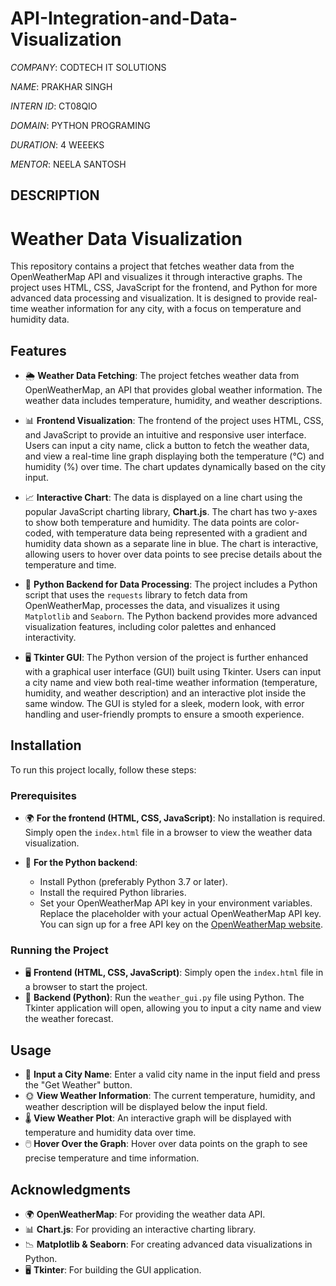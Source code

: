 # API-Integration-and-Data-Visualization

*COMPANY*: CODTECH IT SOLUTIONS 

*NAME*: PRAKHAR SINGH 

*INTERN ID*: CT08QIO

*DOMAIN*: PYTHON PROGRAMING 

*DURATION*: 4 WEEEKS 

*MENTOR*: NEELA SANTOSH


## DESCRIPTION


# Weather Data Visualization

This repository contains a project that fetches weather data from the OpenWeatherMap API and visualizes it through interactive graphs. The project uses HTML, CSS, JavaScript for the frontend, and Python for more advanced data processing and visualization. It is designed to provide real-time weather information for any city, with a focus on temperature and humidity data.

## Features

- 🌦 **Weather Data Fetching**: The project fetches weather data from OpenWeatherMap, an API that provides global weather information. The weather data includes temperature, humidity, and weather descriptions.
  
- 📊 **Frontend Visualization**: The frontend of the project uses HTML, CSS, and JavaScript to provide an intuitive and responsive user interface. Users can input a city name, click a button to fetch the weather data, and view a real-time line graph displaying both the temperature (°C) and humidity (%) over time. The chart updates dynamically based on the city input.

- 📈 **Interactive Chart**: The data is displayed on a line chart using the popular JavaScript charting library, **Chart.js**. The chart has two y-axes to show both temperature and humidity. The data points are color-coded, with temperature data being represented with a gradient and humidity data shown as a separate line in blue. The chart is interactive, allowing users to hover over data points to see precise details about the temperature and time.

- 🐍 **Python Backend for Data Processing**: The project includes a Python script that uses the `requests` library to fetch data from OpenWeatherMap, processes the data, and visualizes it using `Matplotlib` and `Seaborn`. The Python backend provides more advanced visualization features, including color palettes and enhanced interactivity.

- 🖥️ **Tkinter GUI**: The Python version of the project is further enhanced with a graphical user interface (GUI) built using Tkinter. Users can input a city name and view both real-time weather information (temperature, humidity, and weather description) and an interactive plot inside the same window. The GUI is styled for a sleek, modern look, with error handling and user-friendly prompts to ensure a smooth experience.

## Installation

To run this project locally, follow these steps:

### Prerequisites

- 🌍 **For the frontend (HTML, CSS, JavaScript)**: No installation is required. Simply open the `index.html` file in a browser to view the weather data visualization.
  
- 🐍 **For the Python backend**:
  - Install Python (preferably Python 3.7 or later).
  - Install the required Python libraries.
  - Set your OpenWeatherMap API key in your environment variables. Replace the placeholder with your actual OpenWeatherMap API key. You can sign up for a free API key on the [OpenWeatherMap website](https://openweathermap.org/).

### Running the Project

- 🖥️ **Frontend (HTML, CSS, JavaScript)**: Simply open the `index.html` file in a browser to start the project.
- 🐍 **Backend (Python)**: Run the `weather_gui.py` file using Python. The Tkinter application will open, allowing you to input a city name and view the weather forecast.

## Usage

- 🌆 **Input a City Name**: Enter a valid city name in the input field and press the "Get Weather" button.
- 🌞 **View Weather Information**: The current temperature, humidity, and weather description will be displayed below the input field.
- 🌡️ **View Weather Plot**: An interactive graph will be displayed with temperature and humidity data over time.
- 🖱️ **Hover Over the Graph**: Hover over data points on the graph to see precise temperature and time information.

## Acknowledgments

- 🌍 **OpenWeatherMap**: For providing the weather data API.
- 📊 **Chart.js**: For providing an interactive charting library.
- 📉 **Matplotlib & Seaborn**: For creating advanced data visualizations in Python.
- 🖥️ **Tkinter**: For building the GUI application.

